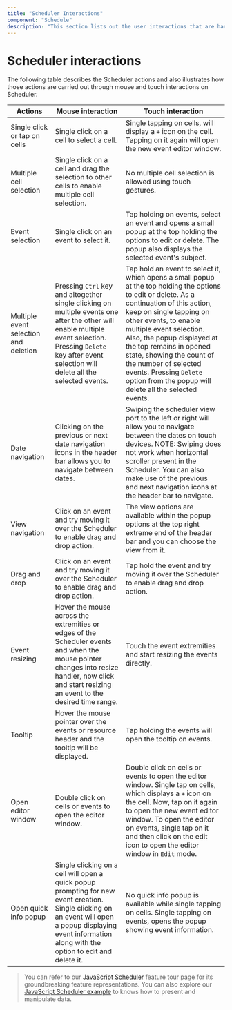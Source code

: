 ```yaml
---
title: "Scheduler Interactions"
component: "Schedule"
description: "This section lists out the user interactions that are handled through the mouse and touch gestures on Scheduler."
---
```


# Scheduler interactions

The following table describes the Scheduler actions and also illustrates how those actions are carried out through mouse and touch interactions on Scheduler.

| Actions | Mouse interaction | Touch interaction |
|-------|---------| --------------- |
| Single click or tap on cells |  Single click on a cell to select a cell. | Single tapping on cells, will display a `+` icon on the cell. Tapping on it again will open the new event editor window. |
| Multiple cell selection | Single click on a cell and drag the selection to other cells to enable multiple cell selection. |  No multiple cell selection is allowed using touch gestures. |
| Event selection | Single click on an event to select it. | Tap holding on events, select an event and opens a small popup at the top holding the options to edit or delete. The popup also displays the selected event's subject. |
| Multiple event selection and deletion | Pressing `Ctrl` key and altogether single clicking on multiple events one after the other will enable multiple event selection. Pressing `Delete` key after event selection will delete all the selected events. |  Tap hold an event to select it, which opens a small popup at the top holding the options to edit or delete. As a continuation of this action, keep on single tapping on other events, to enable multiple event selection. Also, the popup displayed at the top remains in opened state, showing the count of the number of selected events. Pressing `Delete` option from the popup will delete all the selected events. |
| Date navigation | Clicking on the previous or next date navigation icons in the header bar allows you to navigate between dates. |  Swiping the scheduler view port to the left or right will allow you to navigate between the dates on touch devices. NOTE: Swiping does not work when horizontal scroller present in the Scheduler. You can also make use of the previous and next navigation icons at the header bar to navigate. |
| View navigation | Click on an event and try moving it over the Scheduler to enable drag and drop action. |  The view options are available within the popup options at the top right extreme end of the header bar and you can choose the view from it. |
| Drag and drop | Click on an event and try moving it over the Scheduler to enable drag and drop action. |  Tap hold the event and try moving it over the Scheduler to enable drag and drop action. |
| Event resizing | Hover the mouse across the extremities or edges of the Scheduler events and when the mouse pointer changes into resize handler, now click and start resizing an event to the desired time range. |  Touch the event extremities and start resizing the events directly. |
| Tooltip | Hover the mouse pointer over the events or resource header and the tooltip will be displayed. |  Tap holding the events will open the tooltip on events. |
| Open editor window  | Double click on cells or events to open the editor window. |  Double click on cells or events to open the editor window. Single tap on cells, which displays a `+` icon on the cell. Now, tap on it again to open the new event editor window. To open the editor on events, single tap on it and then click on the edit icon to open the editor window in `Edit` mode. |
| Open quick info popup | Single clicking on a cell will open a quick popup prompting for new event creation. Single clicking on an event will open a popup displaying event information along with the option to edit and delete it. |  No quick info popup is available while single tapping on cells. Single tapping on events, opens the popup showing event information. |

> You can refer to our [JavaScript Scheduler](https://www.syncfusion.com/javascript-ui-controls/js-scheduler) feature tour page for its groundbreaking feature representations. You can also explore our [JavaScript Scheduler example](https://ej2.syncfusion.com/demos/#/material/schedule/overview.html) to knows how to present and manipulate data.